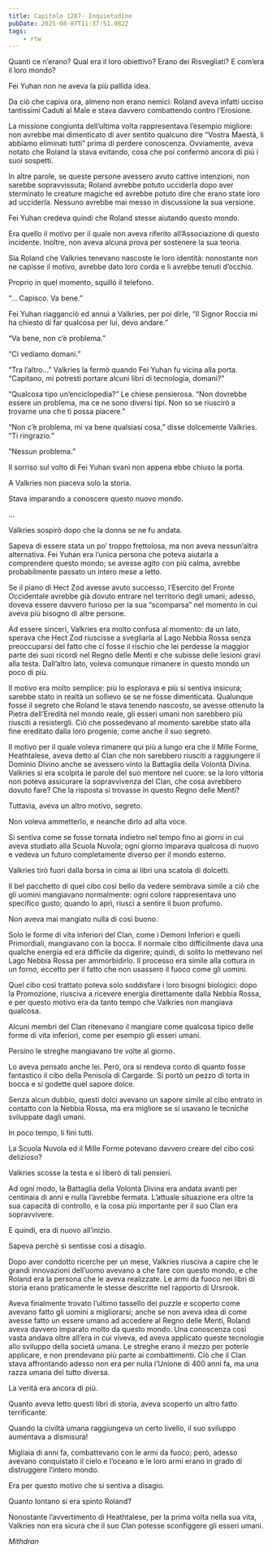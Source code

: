 ```yaml
---
title: Capitolo 1287- Inquietudine
pubDate: 2025-08-07T11:37:51.082Z
tags:
    - rtw
---
```



Quanti ce n’erano? Qual era il loro obiettivo? Erano dei Risvegliati? E com’era il loro mondo?


Fei Yuhan non ne aveva la più pallida idea.


Da ciò che capiva ora, almeno non erano nemici: Roland aveva infatti ucciso tantissimi Caduti al Male e stava davvero combattendo contro l’Erosione.


La missione congiunta dell’ultima volta rappresentava l’esempio migliore: non avrebbe mai dimenticato di aver sentito qualcuno dire “Vostra Maestà, li abbiamo eliminati tutti” prima di perdere conoscenza. Ovviamente, aveva notato che Roland la stava evitando, cosa che poi confermò ancora di più i suoi sospetti.


In altre parole, se queste persone avessero avuto cattive intenzioni, non sarebbe sopravvissuta; Roland avrebbe potuto ucciderla dopo aver sterminato le creature magiche ed avrebbe potuto dire che erano state loro ad ucciderla. Nessuno avrebbe mai messo in discussione la sua versione.


Fei Yuhan credeva quindi che Roland stesse aiutando questo mondo.


Era quello il motivo per il quale non aveva riferito all’Associazione di questo incidente. Inoltre, non aveva alcuna prova per sostenere la sua teoria.


Sia Roland che Valkries tenevano nascoste le loro identità: nonostante non ne capisse il motivo, avrebbe dato loro corda e li avrebbe tenuti d’occhio.


Proprio in quel momento, squillò il telefono.


“… Capisco. Va bene.”


Fei Yuhan riagganciò ed annuì a Valkries, per poi dirle, “Il Signor Roccia mi ha chiesto di far qualcosa per lui, devo andare.”


“Va bene, non c’è problema.”


“Ci vediamo domani.”


“Tra l’altro…” Valkries la fermò quando Fei Yuhan fu vicina alla porta. “Capitano, mi potresti portare alcuni libri di tecnologia, domani?”


“Qualcosa tipo un’enciclopedia?” Le chiese pensierosa. “Non dovrebbe essere un problema, ma ce ne sono diversi tipi. Non so se riuscirò a trovarne una che ti possa piacere.”


“Non c’è problema, mi va bene qualsiasi cosa,” disse dolcemente Valkries. “Ti ringrazio.”


“Nessun problema.”


Il sorriso sul volto di Fei Yuhan svanì non appena ebbe chiuso la porta.


A Valkries non piaceva solo la storia.


Stava imparando a conoscere questo nuovo mondo.


…


Valkries sospirò dopo che la donna se ne fu andata.


Sapeva di essere stata un po’ troppo frettolosa, ma non aveva nessun’altra alternativa. Fei Yuhan era l’unica persona che poteva aiutarla a comprendere questo mondo; se avesse agito con più calma, avrebbe probabilmente passato un intero mese a letto.


Se il piano di Hect Zod avesse avuto successo, l’Esercito del Fronte Occidentale avrebbe già dovuto entrare nel territorio degli umani; adesso, doveva essere davvero furioso per la sua “scomparsa” nel momento in cui aveva più bisogno di altre persone.


Ad essere sinceri, Valkries era molto confusa al momento: da un lato, sperava che Hect Zod riuscisse a svegliarla al Lago Nebbia Rossa senza preoccuparsi del fatto che ci fosse il rischio che lei perdesse la maggior parte dei suoi ricordi nel Regno delle Menti e che subisse delle lesioni gravi alla testa. Dall’altro lato, voleva comunque rimanere in questo mondo un poco di più.


Il motivo era molto semplice: più lo esplorava e più si sentiva insicura; sarebbe stato in realtà un sollievo se se ne fosse dimenticata. Qualunque fosse il segreto che Roland le stava tenendo nascosto, se avesse ottenuto la Pietra dell’Eredità nel mondo reale, gli esseri umani non sarebbero più riusciti a resistergli. Ciò che possedevano al momento sarebbe stato alla fine ereditato dalla loro progenie, come anche il suo segreto.


Il motivo per il quale voleva rimanere qui più a lungo era che il Mille Forme, Heathtalese, aveva detto al Clan che non sarebbero riusciti a raggiungere il Dominio Divino anche se avessero vinto la Battaglia della Volontà Divina. Valkries si era scolpita le parole del suo mentore nel cuore: se la loro vittoria non poteva assicurare la sopravvivenza del Clan, che cosa avrebbero dovuto fare? Che la risposta si trovasse in questo Regno delle Menti?


Tuttavia, aveva un altro motivo, segreto.


Non voleva ammetterlo, e neanche dirlo ad alta voce.


Si sentiva come se fosse tornata indietro nel tempo fino ai giorni in cui aveva studiato alla Scuola Nuvola; ogni giorno imparava qualcosa di nuovo e vedeva un futuro completamente diverso per il mondo esterno.


Valkries tirò fuori dalla borsa in cima ai libri una scatola di dolcetti.


Il bel pacchetto di quel cibo così bello da vedere sembrava simile a ciò che gli uomini mangiavano normalmente: ogni colore rappresentava uno specifico gusto; quando lo aprì, riuscì a sentire il buon profumo.


Non aveva mai mangiato nulla di così buono.


Solo le forme di vita inferiori del Clan, come i Demoni Inferiori e quelli Primordiali, mangiavano con la bocca. Il normale cibo difficilmente dava una qualche energia ed era difficile da digerire; quindi, di solito lo mettevano nel Lago Nebbia Rossa per ammorbidirlo. Il processo era simile alla cottura in un forno, eccetto per il fatto che non usassero il fuoco come gli uomini.


Quel cibo così trattato poteva solo soddisfare i loro bisogni biologici: dopo la Promozione, riusciva a ricevere energia direttamente dalla Nebbia Rossa, e per questo motivo era da tanto tempo che Valkries non mangiava qualcosa.


Alcuni membri del Clan ritenevano il mangiare come qualcosa tipico delle forme di vita inferiori, come per esempio gli esseri umani.


Persino le streghe mangiavano tre volte al giorno.


Lo aveva pensato anche lei. Però, ora si rendeva conto di quanto fosse fantastico il cibo della Penisola di Cargarde. Si portò un pezzo di torta in bocca e si godette quel sapore dolce.


Senza alcun dubbio, questi dolci avevano un sapore simile al cibo entrato in contatto con la Nebbia Rossa, ma era migliore se si usavano le tecniche sviluppate dagli umani.


In poco tempo, li finì tutti.


La Scuola Nuvola ed il Mille Forme potevano davvero creare del cibo così delizioso?


Valkries scosse la testa e si liberò di tali pensieri.


Ad ogni modo, la Battaglia della Volontà Divina era andata avanti per centinaia di anni e nulla l’avrebbe fermata. L’attuale situazione era oltre la sua capacità di controllo, e la cosa più importante per il suo Clan era sopravvivere.


E quindi, era di nuovo all’inizio.


Sapeva perché si sentisse così a disagio.


Dopo aver condotto ricerche per un mese, Valkries riusciva a capire che le grandi innovazioni dell’uomo avevano a che fare con questo mondo, e che Roland era la persona che le aveva realizzate. Le armi da fuoco nei libri di storia erano praticamente le stesse descritte nel rapporto di Ursrook.


Aveva finalmente trovato l’ultimo tassello del puzzle e scoperto come avevano fatto gli uomini a migliorarsi; anche se non aveva idea di come avesse fatto un essere umano ad accedere al Regno delle Menti, Roland aveva davvero imparato molto da questo mondo. Una conoscenza così vasta andava oltre all’era in cui viveva, ed aveva applicato queste tecnologie allo sviluppo della società umana. Le streghe erano il mezzo per poterle applicare, e non prendevano più parte ai combattimenti. Ciò che il Clan stava affrontando adesso non era per nulla l’Unione di 400 anni fa, ma una razza umana del tutto diversa.


La verità era ancora di più.


Quanto aveva letto questi libri di storia, aveva scoperto un altro fatto terrificante.


Quando la civiltà umana raggiungeva un certo livello, il suo sviluppo aumentava a dismisura!


Migliaia di anni fa, combattevano con le armi da fuoco; però, adesso avevano conquistato il cielo e l’oceano e le loro armi erano in grado di distruggere l’intero mondo.


Era per questo motivo che si sentiva a disagio.


Quanto lontano si era spinto Roland?


Nonostante l’avvertimento di Heathtalese, per la prima volta nella sua vita, Valkries non era sicura che il suo Clan potesse sconfiggere gli esseri umani.






<em>Mithdran </em>
                                


                                




